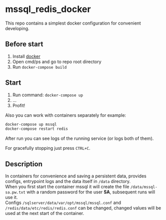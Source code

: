 # mssql_redis_docker

This repo contains a simplest docker configuration for convenient developing.

## Before start

1. Install [docker](https://docker.com)
2. Open cmd/ps and go to repo root directory
3. Run `docker-compose build`

## Start

1. Run command: `docker-compose up`
1. ...
1. Profit!

Also you can work with containers separately for example:

```bat
docker-compose up mssql
docker-compose restart redis
```

After run you can see logs of the running service (or logs both of them).

For gracefully stopping just press `CTRL+C`.

## Description

In containers for convenience and saving a persistent data, provides configs, entrypoint logs and the data itself in `/data` directory.  
When you first start the container mssql it will create the file `/data/mssql-sa.pw.txt` with
a random password for the user **SA**, subsequent runs will use it.  
Configs `/sqlserver/data/var/opt/mssql/mssql.conf` and `/redis/data/etc/redis/redis.conf` can be changed, changed values will be used at the next start of the container.